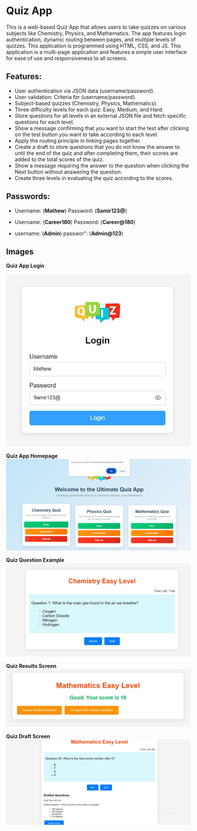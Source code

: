 # Quiz App

This is a web-based Quiz App that allows users to take quizzes on various subjects like Chemistry, Physics, and Mathematics. The app features login authentication, dynamic routing between pages, and multiple levels of quizzes.
This application is programmed using HTML, CSS, and JS. This application is a multi-page application and features a simple user interface for ease of use and responsiveness to all screens.

## Features:
- User authentication via JSON data (username/password).
- User validation: Criteria for (username/password).
- Subject-based quizzes (Chemistry, Physics, Mathematics).
- Three difficulty levels for each quiz: Easy, Medium, and Hard.
- Store questions for all levels in an external JSON file and fetch specific questions for each level.
- Show a message confirming that you want to start the test after clicking on the test button you want to take according to each level.
- Apply the routing principle in linking pages together.
- Create a draft to store questions that you do not know the answer to until the end of the quiz and after completing them, their scores are added to the total scores of the quiz.
- Show a message requiring the answer to the question when clicking the Next button without answering the question.
- Create three levels in evaluating the quiz according to the scores.

## Passwords:
- Username: (**Mathew**)       Password: (**Samir123@**)
  
- Username: (**Career180**)    Password: (**Career@180**)

- username: (**Admin**)        passwor": (**Admin@123**)

## Images


**Quiz App Login**

![Project Images](https://github.com/Mathew-Samir/Quiz-App/blob/main/Screenshot/3.JPG)



**Quiz App Homepage**
![Project Images](https://github.com/Mathew-Samir/Quiz-App/blob/main/Screenshot/4.JPG)



**Quiz Question Example**
![Project Images](https://github.com/Mathew-Samir/Quiz-App/blob/main/Screenshot/1.jpeg)


**Quiz Results Screen**
![Project Images](https://github.com/Mathew-Samir/Quiz-App/blob/main/Screenshot/2.JPG)



**Quiz Draft Screen**
![Project Images](https://github.com/Mathew-Samir/Quiz-App/blob/main/Screenshot/5.JPG)
